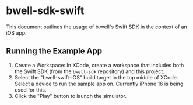 # bwell-sdk-swift
This document outlines the usage of b.well's Swift SDK in the context of an iOS app.

## Running the Example App

1. Create a Workspace: In XCode, create a workspace that includes both the Swift SDK (from the `bwell-sdk` repository) and this project.
2. Select the "bwell-swift-iOS" build target in the top middle of XCode. Select a device to run the sample app on. Currently iPhone 16 is being used for this.
3. Click the "Play" button to launch the simulator.